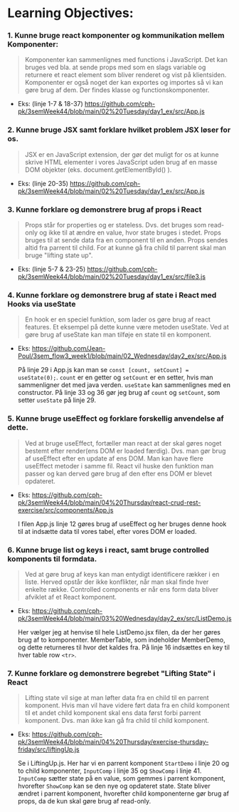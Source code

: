 # Learning Objectives:
### 1. Kunne bruge react komponenter og kommunikation mellem Komponenter:

> Komponenter kan sammenlignes med functions i JavaScript. Det kan bruges ved bla. at sende props med som en slags variable og returnere et react element som bliver renderet og vist på klientsiden. Komponenter er også noget der kan exportes og importes så vi kan gøre brug af dem. Der findes klasse og functionskomponenter.

* Eks: (linje 1-7 & 18-37) https://github.com/cph-pk/3semWeek44/blob/main/02%20Tuesday/day1_ex/src/App.js


### 2. Kunne bruge JSX samt forklare hvilket problem JSX løser for os.

> JSX er en JavaScript extension, der gør det muligt for os at kunne skrive HTML elementer i vores JavaScript uden brug af en masse DOM objekter (eks. document.getElementById() ). 

* Eks: (linje 20-35) https://github.com/cph-pk/3semWeek44/blob/main/02%20Tuesday/day1_ex/src/App.js

### 3. Kunne forklare og demonstrere brug af props i React
> Props står for properties og er stateless. Dvs. det bruges som read-only og ikke til at ændre en value, hvor state bruges i stedet. Props bruges til at sende data fra en component til en anden. Props sendes altid fra parrent til child. For at kunne gå fra child til parrent skal man bruge "lifting state up".

* Eks: (linje 5-7 & 23-25) https://github.com/cph-pk/3semWeek44/blob/main/02%20Tuesday/day1_ex/src/file3.js

### 4. Kunne forklare og demonstrere brug af state i React med Hooks via useState
> En hook er en speciel funktion, som lader os gøre brug af react features. Et eksempel på dette kunne være metoden useState. Ved at gøre brug af useState kan man tilføje en state til en komponent. 
* Eks: https://github.com/Jean-Poul/3sem_flow3_week1/blob/main/02_Wednesday/day2_ex/src/App.js

   På linje 29 i App.js kan man se `const [count, setCount] = useState(0);`. `count` er en getter og `setCount` er en setter, hvis man sammenligner det med java verden. `useState` kan sammenlignes med en constructor. På linje 33 og 36 gør jeg brug af `count` og `setCount`, som setter `useState` på linje 29.

### 5. Kunne bruge useEffect og forklare forskellig anvendelse af dette.
> Ved at bruge useEffect, fortæller man react at der skal gøres noget bestemt efter render(ens DOM er loaded færdig). Dvs. man gør brug af useEffect efter en update af ens DOM. Man kan have flere useEffect metoder i samme fil.
React vil huske den funktion man passer og kan derved gøre brug af den efter ens DOM er blevet opdateret.

* Eks: https://github.com/cph-pk/3semWeek44/blob/main/04%20Thursday/react-crud-rest-exercise/src/components/App.js
   
   I filen App.js linje 12 gøres brug af useEffect og her bruges denne hook til at  indsætte data til vores tabel, efter vores DOM er loaded.

### 6. Kunne bruge list og keys i react, samt bruge controlled komponents til formdata.
> Ved at gøre brug af keys kan man entydigt identificere rækker i en liste. Herved opstår der ikke konflikter, når man skal finde hver enkelte række. Controlled components er når ens form data bliver afviklet af et React komponent.
* Eks: https://github.com/cph-pk/3semWeek44/blob/main/03%20Wednesday/day2_ex/src/ListDemo.js

    Her vælger jeg at henvise til hele ListDemo.jsx filen, da der her gøres brug af to komponenter. MemberTable, som indeholder MemberDemo, og dette returneres til hvor det kaldes fra. På linje 16 indsættes en key til hver table row `<tr>`.

### 7. Kunne forklare og demonstrere begrebet "Lifting State" i React
> Lifting state vil sige at man løfter data fra en child til en parrent komponent. Hvis man vil have videre ført data fra en child komponent til et andet child komponent skal ens data først forbi parrent komponent. Dvs. man ikke kan gå fra child til child komponent. 

* Eks: https://github.com/cph-pk/3semWeek44/blob/main/04%20Thursday/exercise-thursday-friday/src/liftingUp.js

   Se i LiftingUp.js. Her har vi en parrent komponent `StartDemo` i linje 20 og to child komponenter, `InputComp` i linje 35 og `ShowComp` i linje 41. `InputComp` sætter state på en value, som gemmes i parrent komponent, hvorefter `ShowComp` kan se den nye og opdateret state. State bliver ændret i parrent komponent, hvorefter child komponenterne gør brug af props, da de kun skal gøre brug af read-only.
